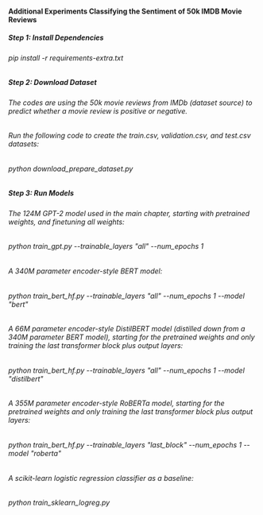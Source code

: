 #### Additional Experiments Classifying the Sentiment of 50k IMDB Movie Reviews

##### Step 1: Install Dependencies
###### pip install -r requirements-extra.txt

##### Step 2: Download Dataset
###### The codes are using the 50k movie reviews from IMDb (dataset source) to predict whether a movie review is positive or negative.

###### Run the following code to create the train.csv, validation.csv, and test.csv datasets:
###### python download_prepare_dataset.py

##### Step 3: Run Models

###### The 124M GPT-2 model used in the main chapter, starting with pretrained weights, and finetuning all weights:
###### python train_gpt.py --trainable_layers "all" --num_epochs 1

###### A 340M parameter encoder-style BERT model:
###### python train_bert_hf.py --trainable_layers "all" --num_epochs 1 --model "bert"

###### A 66M parameter encoder-style DistilBERT model (distilled down from a 340M parameter BERT model), starting for the pretrained weights and only training the last transformer block plus output layers:

###### python train_bert_hf.py --trainable_layers "all" --num_epochs 1 --model "distilbert"

###### A 355M parameter encoder-style RoBERTa model, starting for the pretrained weights and only training the last transformer block plus output layers:

###### python train_bert_hf.py --trainable_layers "last_block" --num_epochs 1 --model "roberta" 

###### A scikit-learn logistic regression classifier as a baseline:

###### python train_sklearn_logreg.py


